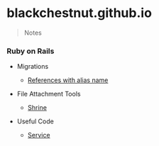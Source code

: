 # blackchestnut.github.io

> Notes

### Ruby on Rails

- Migrations
  - [References with alias name](https://github.com/blackchestnut/blackchestnut.github.io/issues/3)

- File Attachment Tools
  - [Shrine](https://github.com/blackchestnut/blackchestnut.github.io/issues/1)
  
- Useful Code
  - [Service](https://github.com/blackchestnut/blackchestnut.github.io/issues/2)
